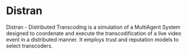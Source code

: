 # Distran

Distran - Distributed Transcoding is a simulation of a MultiAgent System designed to coordenate and execute the transcodification of a live video event in a distributed manner. 
It employs trust and reputation models to select transcoders.
